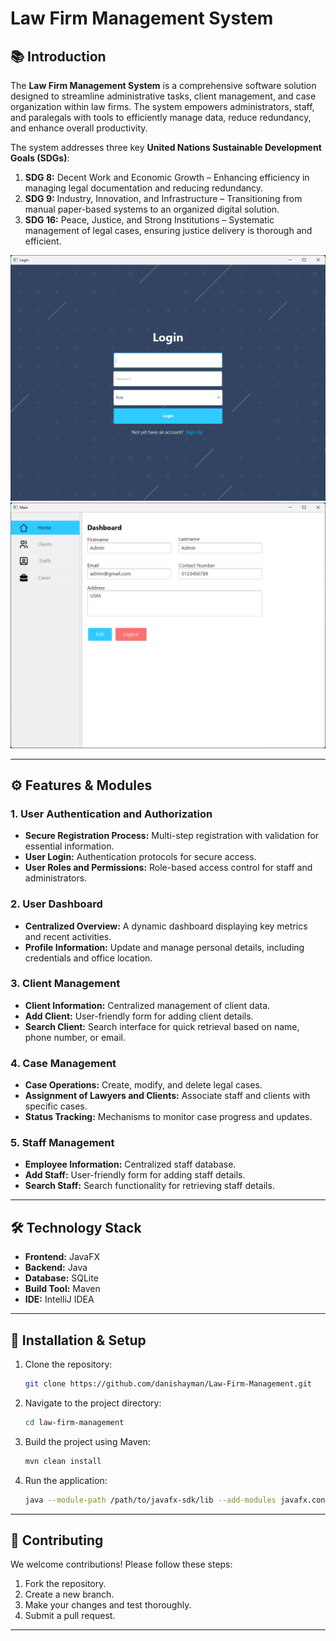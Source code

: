 # Law Firm Management System

## 📚 Introduction
The **Law Firm Management System** is a comprehensive software solution designed to streamline administrative tasks, client management, and case organization within law firms. The system empowers administrators, staff, and paralegals with tools to efficiently manage data, reduce redundancy, and enhance overall productivity.

The system addresses three key **United Nations Sustainable Development Goals (SDGs)**:
1. **SDG 8:** Decent Work and Economic Growth – Enhancing efficiency in managing legal documentation and reducing redundancy.
2. **SDG 9:** Industry, Innovation, and Infrastructure – Transitioning from manual paper-based systems to an organized digital solution.
3. **SDG 16:** Peace, Justice, and Strong Institutions – Systematic management of legal cases, ensuring justice delivery is thorough and efficient.

![img.png](images/img.png)
![img.png](images/img2.png)


---

## ⚙️ Features & Modules

### **1. User Authentication and Authorization**
- **Secure Registration Process:** Multi-step registration with validation for essential information.
- **User Login:** Authentication protocols for secure access.
- **User Roles and Permissions:** Role-based access control for staff and administrators.

### **2. User Dashboard**
- **Centralized Overview:** A dynamic dashboard displaying key metrics and recent activities.
- **Profile Information:** Update and manage personal details, including credentials and office location.

### **3. Client Management**
- **Client Information:** Centralized management of client data.
- **Add Client:** User-friendly form for adding client details.
- **Search Client:** Search interface for quick retrieval based on name, phone number, or email.

### **4. Case Management**
- **Case Operations:** Create, modify, and delete legal cases.
- **Assignment of Lawyers and Clients:** Associate staff and clients with specific cases.
- **Status Tracking:** Mechanisms to monitor case progress and updates.

### **5. Staff Management**
- **Employee Information:** Centralized staff database.
- **Add Staff:** User-friendly form for adding staff details.
- **Search Staff:** Search functionality for retrieving staff details.

---

## 🛠️ Technology Stack
- **Frontend:** JavaFX
- **Backend:** Java
- **Database:** SQLite
- **Build Tool:** Maven
- **IDE:** IntelliJ IDEA

---

## 🚀 Installation & Setup
1. Clone the repository:
   ```bash
   git clone https://github.com/danishayman/Law-Firm-Management.git
   ```
2. Navigate to the project directory:
   ```bash
   cd law-firm-management
   ```
3. Build the project using Maven:
   ```bash
   mvn clean install
   ```
4. Run the application:
   ```bash
   java --module-path /path/to/javafx-sdk/lib --add-modules javafx.controls,javafx.fxml -jar target/law-firm-management.jar
   ```

---
## 🤝 Contributing
We welcome contributions! Please follow these steps:
1. Fork the repository.
2. Create a new branch.
3. Make your changes and test thoroughly.
4. Submit a pull request.

---
